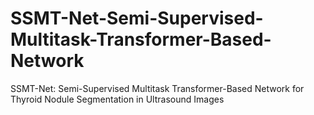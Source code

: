 # SSMT-Net-Semi-Supervised-Multitask-Transformer-Based-Network
SSMT-Net: Semi-Supervised Multitask Transformer-Based Network for Thyroid Nodule Segmentation in Ultrasound Images

